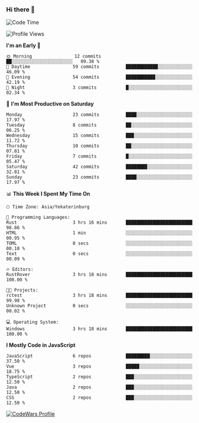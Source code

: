 ### Hi there 👋

<!--START_SECTION:waka-->
![Code Time](http://img.shields.io/badge/Code%20Time-194%20hrs%202%20mins-blue)

![Profile Views](http://img.shields.io/badge/Profile%20Views-0-blue)

**I'm an Early 🐤** 

```text
🌞 Morning                12 commits          ██░░░░░░░░░░░░░░░░░░░░░░░   09.38 % 
🌆 Daytime                59 commits          ████████████░░░░░░░░░░░░░   46.09 % 
🌃 Evening                54 commits          ███████████░░░░░░░░░░░░░░   42.19 % 
🌙 Night                  3 commits           █░░░░░░░░░░░░░░░░░░░░░░░░   02.34 % 
```
📅 **I'm Most Productive on Saturday** 

```text
Monday                   23 commits          ████░░░░░░░░░░░░░░░░░░░░░   17.97 % 
Tuesday                  8 commits           ██░░░░░░░░░░░░░░░░░░░░░░░   06.25 % 
Wednesday                15 commits          ███░░░░░░░░░░░░░░░░░░░░░░   11.72 % 
Thursday                 10 commits          ██░░░░░░░░░░░░░░░░░░░░░░░   07.81 % 
Friday                   7 commits           █░░░░░░░░░░░░░░░░░░░░░░░░   05.47 % 
Saturday                 42 commits          ████████░░░░░░░░░░░░░░░░░   32.81 % 
Sunday                   23 commits          ████░░░░░░░░░░░░░░░░░░░░░   17.97 % 
```


📊 **This Week I Spent My Time On** 

```text
🕑︎ Time Zone: Asia/Yekaterinburg

💬 Programming Languages: 
Rust                     3 hrs 16 mins       █████████████████████████   98.86 % 
HTML                     1 min               ░░░░░░░░░░░░░░░░░░░░░░░░░   00.95 % 
TOML                     0 secs              ░░░░░░░░░░░░░░░░░░░░░░░░░   00.10 % 
Text                     0 secs              ░░░░░░░░░░░░░░░░░░░░░░░░░   00.09 % 

🔥 Editors: 
RustRover                3 hrs 18 mins       █████████████████████████   100.00 % 

🐱‍💻 Projects: 
rctest                   3 hrs 18 mins       █████████████████████████   99.98 % 
Unknown Project          0 secs              ░░░░░░░░░░░░░░░░░░░░░░░░░   00.02 % 

💻 Operating System: 
Windows                  3 hrs 18 mins       █████████████████████████   100.00 % 
```

**I Mostly Code in JavaScript** 

```text
JavaScript               6 repos             █████████░░░░░░░░░░░░░░░░   37.50 % 
Vue                      3 repos             █████░░░░░░░░░░░░░░░░░░░░   18.75 % 
TypeScript               2 repos             ███░░░░░░░░░░░░░░░░░░░░░░   12.50 % 
Java                     2 repos             ███░░░░░░░░░░░░░░░░░░░░░░   12.50 % 
CSS                      2 repos             ███░░░░░░░░░░░░░░░░░░░░░░   12.50 % 
```




<!--END_SECTION:waka-->

[![CodeWars Profile](https://www.codewars.com/users/jange4ik/badges/small)](https://www.codewars.com/users/jange4ik)
